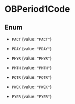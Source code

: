 

# OBPeriod1Code

## Enum


* `PACT` (value: `"PACT"`)

* `PDAY` (value: `"PDAY"`)

* `PHYR` (value: `"PHYR"`)

* `PMTH` (value: `"PMTH"`)

* `PQTR` (value: `"PQTR"`)

* `PWEK` (value: `"PWEK"`)

* `PYER` (value: `"PYER"`)



